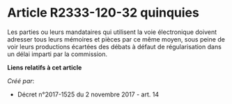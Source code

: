 # Article R2333-120-32 quinquies

Les parties ou leurs mandataires qui utilisent la voie électronique doivent adresser tous leurs mémoires et pièces par ce
même moyen, sous peine de voir leurs productions écartées des débats à défaut de régularisation dans un délai imparti par la
commission.

**Liens relatifs à cet article**

_Créé par_:

  - Décret n°2017-1525 du 2 novembre 2017 - art. 14
